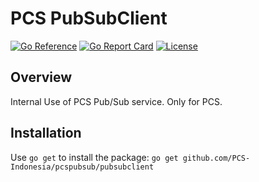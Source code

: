 # PCS PubSubClient

[![Go Reference](https://pkg.go.dev/badge/github.com/username/repo)](https://pkg.go.dev/github.com/username/repo)
[![Go Report Card](https://goreportcard.com/badge/github.com/username/repo)](https://goreportcard.com/report/github.com/username/repo)
[![License](https://img.shields.io/badge/license-MIT-blue.svg)](https://github.com/username/repo/blob/main/LICENSE)

## Overview

Internal Use of PCS Pub/Sub service.
Only for PCS.

## Installation

Use `go get` to install the package:
```go get github.com/PCS-Indonesia/pcspubsub/pubsubclient```
